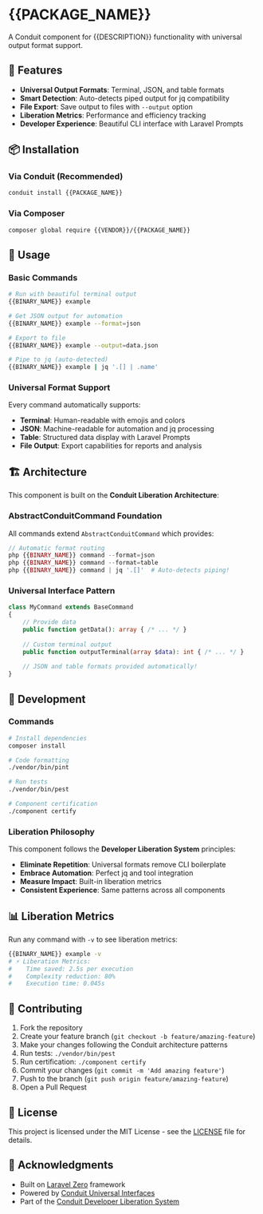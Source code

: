 # {{PACKAGE_NAME}}

A Conduit component for {{DESCRIPTION}} functionality with universal output format support.

## 🚀 Features

- **Universal Output Formats**: Terminal, JSON, and table formats
- **Smart Detection**: Auto-detects piped output for jq compatibility  
- **File Export**: Save output to files with `--output` option
- **Liberation Metrics**: Performance and efficiency tracking
- **Developer Experience**: Beautiful CLI interface with Laravel Prompts

## 📦 Installation

### Via Conduit (Recommended)
```bash
conduit install {{PACKAGE_NAME}}
```

### Via Composer
```bash
composer global require {{VENDOR}}/{{PACKAGE_NAME}}
```

## 🎯 Usage

### Basic Commands
```bash
# Run with beautiful terminal output
{{BINARY_NAME}} example

# Get JSON output for automation
{{BINARY_NAME}} example --format=json

# Export to file
{{BINARY_NAME}} example --output=data.json

# Pipe to jq (auto-detected)
{{BINARY_NAME}} example | jq '.[] | .name'
```

### Universal Format Support

Every command automatically supports:

- **Terminal**: Human-readable with emojis and colors
- **JSON**: Machine-readable for automation and jq processing
- **Table**: Structured data display with Laravel Prompts
- **File Output**: Export capabilities for reports and analysis

## 🏗️ Architecture

This component is built on the **Conduit Liberation Architecture**:

### AbstractConduitCommand Foundation
All commands extend `AbstractConduitCommand` which provides:

```php
// Automatic format routing
php {{BINARY_NAME}} command --format=json
php {{BINARY_NAME}} command --format=table  
php {{BINARY_NAME}} command | jq '.[]'  # Auto-detects piping!
```

### Universal Interface Pattern
```php
class MyCommand extends BaseCommand
{
    // Provide data
    public function getData(): array { /* ... */ }
    
    // Custom terminal output
    public function outputTerminal(array $data): int { /* ... */ }
    
    // JSON and table formats provided automatically!
}
```

## 🔧 Development

### Commands
```bash
# Install dependencies
composer install

# Code formatting  
./vendor/bin/pint

# Run tests
./vendor/bin/pest

# Component certification
./component certify
```

### Liberation Philosophy

This component follows the **Developer Liberation System** principles:

- **Eliminate Repetition**: Universal formats remove CLI boilerplate
- **Embrace Automation**: Perfect jq and tool integration  
- **Measure Impact**: Built-in liberation metrics
- **Consistent Experience**: Same patterns across all components

## 📊 Liberation Metrics

Run any command with `-v` to see liberation metrics:

```bash
{{BINARY_NAME}} example -v
# ⚡ Liberation Metrics:
#    Time saved: 2.5s per execution
#    Complexity reduction: 80%
#    Execution time: 0.045s
```

## 🤝 Contributing

1. Fork the repository
2. Create your feature branch (`git checkout -b feature/amazing-feature`)
3. Make your changes following the Conduit architecture patterns
4. Run tests: `./vendor/bin/pest`
5. Run certification: `./component certify`
6. Commit your changes (`git commit -m 'Add amazing feature'`)
7. Push to the branch (`git push origin feature/amazing-feature`)
8. Open a Pull Request

## 📝 License

This project is licensed under the MIT License - see the [LICENSE](LICENSE) file for details.

## 🙏 Acknowledgments

- Built on [Laravel Zero](https://laravel-zero.com/) framework
- Powered by [Conduit Universal Interfaces](https://github.com/jordanpartridge/conduit-interfaces)
- Part of the [Conduit Developer Liberation System](https://github.com/jordanpartridge/conduit)